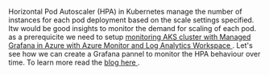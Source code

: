  Horizontal Pod Autoscaler (HPA) in Kubernetes manage the number of instances for each pod deployment based on the scale settings specified. Itw would be good insights to monitor the demand for scaling of each pod. as a prerequicite we need to setup <a href="https://learn.microsoft.com/en-us/azure/azure-monitor/containers/container-insights-enable-aks?WT.mc_id=AZ-MVP-5000590&tabs=portal-azure-monitor#existing-aks-cluster" target="_blank" rel="noopener"><span>monitoring AKS cluster with Managed Grafana in Azure with Azure Monitor and Log Analytics Workspace</span> </a>.   Let's see how we can create a Grafana pannel to monitor the HPA behaviour over time. To learn more read the <a href="https://chamindac.blogspot.com/2023/02/horizontal-pod-autoscaler-desired.html" target="_blank" rel="noopener"><span>blog here</span> </a>.